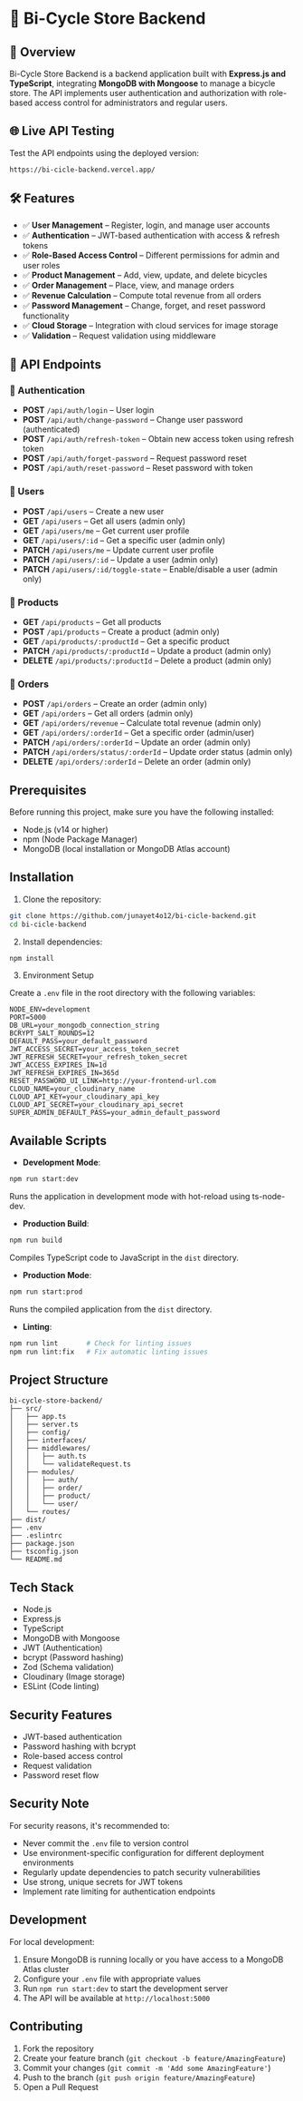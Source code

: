 # 🚴 Bi-Cycle Store Backend

## 📌 Overview
Bi-Cycle Store Backend is a backend application built with **Express.js and TypeScript**, integrating **MongoDB with Mongoose** to manage a bicycle store. The API implements user authentication and authorization with role-based access control for administrators and regular users.

## 🌐 Live API Testing
Test the API endpoints using the deployed version:
```
https://bi-cicle-backend.vercel.app/
```

## 🛠️ Features
- ✅ **User Management** – Register, login, and manage user accounts
- ✅ **Authentication** – JWT-based authentication with access & refresh tokens
- ✅ **Role-Based Access Control** – Different permissions for admin and user roles
- ✅ **Product Management** – Add, view, update, and delete bicycles
- ✅ **Order Management** – Place, view, and manage orders
- ✅ **Revenue Calculation** – Compute total revenue from all orders
- ✅ **Password Management** – Change, forget, and reset password functionality
- ✅ **Cloud Storage** – Integration with cloud services for image storage
- ✅ **Validation** – Request validation using middleware

## 🎯 API Endpoints

### 🔹 Authentication
* **POST** `/api/auth/login` – User login
* **POST** `/api/auth/change-password` – Change user password (authenticated)
* **POST** `/api/auth/refresh-token` – Obtain new access token using refresh token
* **POST** `/api/auth/forget-password` – Request password reset
* **POST** `/api/auth/reset-password` – Reset password with token

### 🔹 Users
* **POST** `/api/users` – Create a new user
* **GET** `/api/users` – Get all users (admin only)
* **GET** `/api/users/me` – Get current user profile
* **GET** `/api/users/:id` – Get a specific user (admin only)
* **PATCH** `/api/users/me` – Update current user profile
* **PATCH** `/api/users/:id` – Update a user (admin only)
* **PATCH** `/api/users/:id/toggle-state` – Enable/disable a user (admin only)

### 🔹 Products
* **GET** `/api/products` – Get all products
* **POST** `/api/products` – Create a product (admin only)
* **GET** `/api/products/:productId` – Get a specific product
* **PATCH** `/api/products/:productId` – Update a product (admin only)
* **DELETE** `/api/products/:productId` – Delete a product (admin only)

### 🔹 Orders
* **POST** `/api/orders` – Create an order (admin only)
* **GET** `/api/orders` – Get all orders (admin only)
* **GET** `/api/orders/revenue` – Calculate total revenue (admin only)
* **GET** `/api/orders/:orderId` – Get a specific order (admin/user)
* **PATCH** `/api/orders/:orderId` – Update an order (admin only)
* **PATCH** `/api/orders/status/:orderId` – Update order status (admin only)
* **DELETE** `/api/orders/:orderId` – Delete an order (admin only)

## Prerequisites

Before running this project, make sure you have the following installed:
- Node.js (v14 or higher)
- npm (Node Package Manager)
- MongoDB (local installation or MongoDB Atlas account)

## Installation

1. Clone the repository:
```bash
git clone https://github.com/junayet4o12/bi-cicle-backend.git
cd bi-cicle-backend
```

2. Install dependencies:
```bash
npm install
```

3. Environment Setup

Create a `.env` file in the root directory with the following variables:
```env
NODE_ENV=development
PORT=5000
DB_URL=your_mongodb_connection_string
BCRYPT_SALT_ROUNDS=12
DEFAULT_PASS=your_default_password
JWT_ACCESS_SECRET=your_access_token_secret
JWT_REFRESH_SECRET=your_refresh_token_secret
JWT_ACCESS_EXPIRES_IN=1d
JWT_REFRESH_EXPIRES_IN=365d
RESET_PASSWORD_UI_LINK=http://your-frontend-url.com
CLOUD_NAME=your_cloudinary_name
CLOUD_API_KEY=your_cloudinary_api_key
CLOUD_API_SECRET=your_cloudinary_api_secret
SUPER_ADMIN_DEFAULT_PASS=your_admin_default_password
```

## Available Scripts

- **Development Mode**:
```bash
npm run start:dev
```
Runs the application in development mode with hot-reload using ts-node-dev.

- **Production Build**:
```bash
npm run build
```
Compiles TypeScript code to JavaScript in the `dist` directory.

- **Production Mode**:
```bash
npm run start:prod
```
Runs the compiled application from the `dist` directory.

- **Linting**:
```bash
npm run lint       # Check for linting issues
npm run lint:fix   # Fix automatic linting issues
```

## Project Structure

```
bi-cycle-store-backend/
├── src/
│   ├── app.ts
│   ├── server.ts
│   ├── config/
│   ├── interfaces/
│   ├── middlewares/
│   │   ├── auth.ts
│   │   └── validateRequest.ts
│   ├── modules/
│   │   ├── auth/
│   │   ├── order/
│   │   ├── product/
│   │   └── user/
│   └── routes/
├── dist/
├── .env
├── .eslintrc
├── package.json
├── tsconfig.json
└── README.md
```

## Tech Stack

- Node.js
- Express.js
- TypeScript
- MongoDB with Mongoose
- JWT (Authentication)
- bcrypt (Password hashing)
- Zod (Schema validation)
- Cloudinary (Image storage)
- ESLint (Code linting)

## Security Features

- JWT-based authentication
- Password hashing with bcrypt
- Role-based access control
- Request validation
- Password reset flow

## Security Note

For security reasons, it's recommended to:
- Never commit the `.env` file to version control
- Use environment-specific configuration for different deployment environments
- Regularly update dependencies to patch security vulnerabilities
- Use strong, unique secrets for JWT tokens
- Implement rate limiting for authentication endpoints

## Development

For local development:
1. Ensure MongoDB is running locally or you have access to a MongoDB Atlas cluster
2. Configure your `.env` file with appropriate values
3. Run `npm run start:dev` to start the development server
4. The API will be available at `http://localhost:5000`

## Contributing

1. Fork the repository
2. Create your feature branch (`git checkout -b feature/AmazingFeature`)
3. Commit your changes (`git commit -m 'Add some AmazingFeature'`)
4. Push to the branch (`git push origin feature/AmazingFeature`)
5. Open a Pull Request